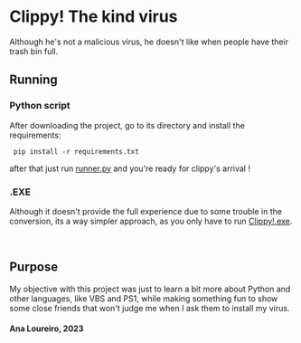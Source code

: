 # Clippy! The kind virus

Although he's not a malicious virus, he doesn't like when people have their trash bin full.

## Running

### Python script

After downloading the project, go to its directory and install the requirements:

```
 pip install -r requirements.txt
```

after that just run [runner.py](runner.py) and you're ready for clippy's arrival !


### .EXE

Although it doesn't provide the full experience due to some trouble in the conversion, its a way simpler approach, as you only have to run [Clippy!.exe](Clippy!/Clippy!.exe).

<br> 

## Purpose

My objective with this project was just to learn a bit more about Python and other languages, like VBS and PS1, while making something fun to show some close friends that won't judge me when I ask them to install my virus.


#### Ana Loureiro, 2023